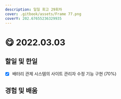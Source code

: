 ```yaml
---
description: 일일 회고 29회차
cover: .gitbook/assets/Frame 77.png
coverY: 202.67655236329935
---
```


# 😋 2022.03.03

## 할일 및 한일

* [x] 배터리 관제 시스템의 사이트 관리자 수정 기능 구현 (70%)

## 경험 및 배움




